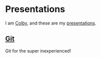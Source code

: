 # Presentations

I am [Colby](http://colbyrabdieau.com), and these are my [presentations](http://colbyrabideau.com/presentations).

## [Git](http://colbyrabideau.com/presentations/git.html)
Git for the super inexperienced!
